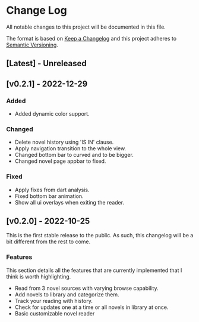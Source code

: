 # Change Log

All notable changes to this project will be documented in this file.

The format is based on [Keep a Changelog](http://keepachangelog.com/)
and this project adheres to [Semantic Versioning](http://semver.org/).

## [Latest] - Unreleased

## [v0.2.1] - 2022-12-29

### Added

- Added dynamic color support.

### Changed

- Delete novel history using 'IS IN' clause.
- Apply navigation transition to the whole view.
- Changed bottom bar to curved and to be bigger.
- Changed novel page appbar to fixed. 

### Fixed

- Apply fixes from dart analysis.
- Fixed bottom bar animation.
- Show all ui overlays when exiting the reader.

## [v0.2.0] - 2022-10-25

This is the first stable release to the public. As such,
this changelog will be a bit different from the rest to come.

### Features

This section details all the features that are currently implemented that
I think is worth highlighting.

- Read from 3 novel sources with varying browse capability.
- Add novels to library and categorize them.
- Track your reading with history.
- Check for updates one at a time or all novels in library at once.
- Basic customizable novel reader
